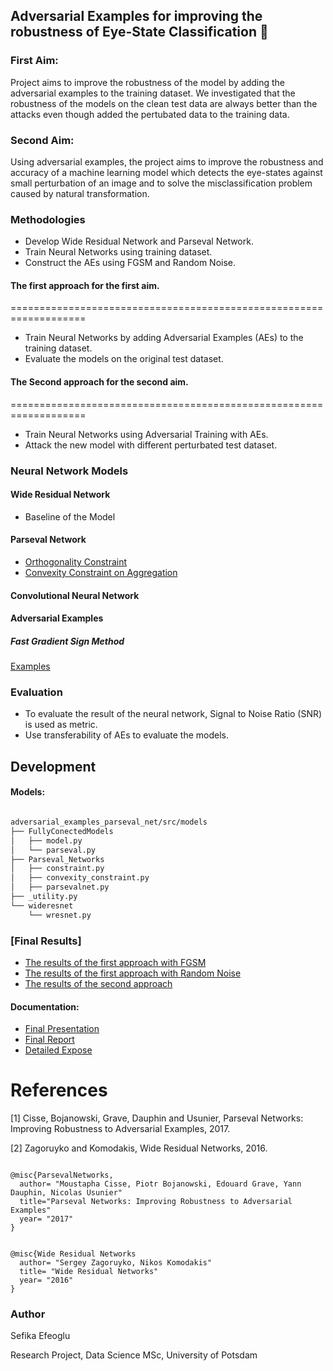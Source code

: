 ## Adversarial Examples for improving the robustness of Eye-State Classification :eyes:

### First Aim:
Project aims to improve the robustness of the model by adding the adversarial examples to the training dataset.
We investigated that the robustness of the models on the clean test data are always better than the attacks even though added the pertubated data to the training data.
### Second Aim:

Using adversarial examples, the project aims to improve the robustness and accuracy of a machine learning model which detects the eye-states against small perturbation of an image and to solve the misclassification problem caused by natural transformation.
### Methodologies

* Develop Wide Residual Network and Parseval Network.
* Train Neural Networks using training dataset.
* Construct the AEs using FGSM and Random Noise.
#### The first approach for the first aim.
===================================================================
* Train Neural Networks by adding Adversarial Examples (AEs) to the training dataset.
* Evaluate the models on the original test dataset.

#### The Second approach for the second aim.
===================================================================
* Train Neural Networks using Adversarial Training with AEs.
* Attack the new model with different perturbated test dataset.

### Neural Network Models

#### Wide Residual Network

* Baseline of the Model

#### Parseval Network

* [Orthogonality Constraint](/src/models/Parseval_Networks/constraint.py)
* [Convexity Constraint on Aggregation](/src/models/Parseval_Networks/convexity_constraint.py)

#### Convolutional Neural Network

#### Adversarial Examples

##### Fast Gradient Sign Method
[Examples](src/visualization/Adversarial_Images.ipynb)

### Evaluation

* To evaluate the result of the neural network, Signal to Noise Ratio (SNR) is used as metric.
* Use transferability of AEs to evaluate the models.

## Development 

#### Models:

``` bash

adversarial_examples_parseval_net/src/models
├── FullyConectedModels
│   ├── model.py
│   └── parseval.py
├── Parseval_Networks
│   ├── constraint.py
│   ├── convexity_constraint.py
│   ├── parsevalnet.py
├── _utility.py
└── wideresnet
    └── wresnet.py


```

### [Final Results]
* [The results of the first approach with FGSM](src/logs/AEModels/)
* [The results of the first approach with Random Noise](src/logs/RandomNoisemodels/)
* [The results of the second approach](src/logs/images)
#### Documentation:
* [Final Presentation](documents/slide/)
* [Final Report](documents/Report/)
* [Detailed Expose](documents/Expose) 

References
============
[1] Cisse, Bojanowski, Grave, Dauphin and Usunier, Parseval Networks: Improving Robustness to Adversarial Examples, 2017.

[2] Zagoruyko and Komodakis, Wide Residual Networks, 2016.

``` 

@misc{ParsevalNetworks,
  author= "Moustapha Cisse, Piotr Bojanowski, Edouard Grave, Yann Dauphin, Nicolas Usunier"
  title="Parseval Networks: Improving Robustness to Adversarial Examples"
  year= "2017"
}
```

``` 

@misc{Wide Residual Networks
  author= "Sergey Zagoruyko, Nikos Komodakis"
  title= "Wide Residual Networks"
  year= "2016"
}
```

### Author

Sefika Efeoglu

Research Project, Data Science MSc, University of Potsdam
